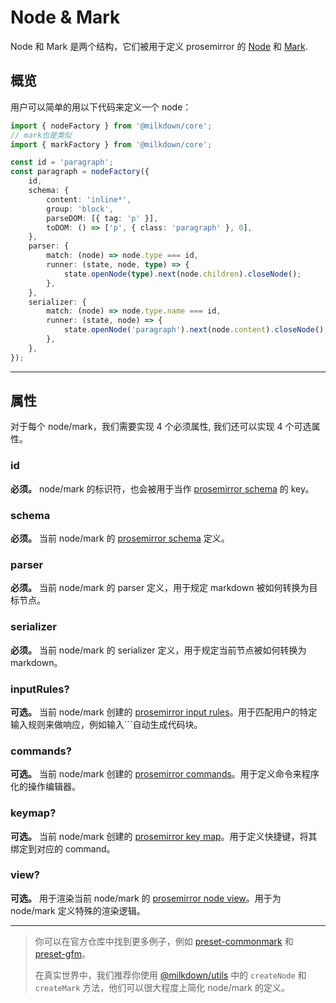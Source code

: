 # Node & Mark

Node 和 Mark 是两个结构，它们被用于定义 prosemirror 的 [Node](https://prosemirror.net/docs/ref/#model.Node) 和 [Mark](https://prosemirror.net/docs/ref/#model.Mark).

## 概览

用户可以简单的用以下代码来定义一个 node：

```typescript
import { nodeFactory } from '@milkdown/core';
// mark也是类似
import { markFactory } from '@milkdown/core';

const id = 'paragraph';
const paragraph = nodeFactory({
    id,
    schema: {
        content: 'inline*',
        group: 'block',
        parseDOM: [{ tag: 'p' }],
        toDOM: () => ['p', { class: 'paragraph' }, 0],
    },
    parser: {
        match: (node) => node.type === id,
        runner: (state, node, type) => {
            state.openNode(type).next(node.children).closeNode();
        },
    },
    serializer: {
        match: (node) => node.type.name === id,
        runner: (state, node) => {
            state.openNode('paragraph').next(node.content).closeNode();
        },
    },
});
```

---

## 属性

对于每个 node/mark，我们需要实现 4 个必须属性, 我们还可以实现 4 个可选属性。

### id

**必须。** node/mark 的标识符，也会被用于当作 [prosemirror schema][schema] 的 key。

### schema

**必须。** 当前 node/mark 的 [prosemirror schema][schema] 定义。

### parser

**必须。** 当前 node/mark 的 parser 定义，用于规定 markdown 被如何转换为目标节点。

### serializer

**必须。** 当前 node/mark 的 serializer 定义，用于规定当前节点被如何转换为 markdown。

### inputRules?

**可选。** 当前 node/mark 创建的 [prosemirror input rules][input-rules]。用于匹配用户的特定输入规则来做响应，例如输入```自动生成代码块。

### commands?

**可选。** 当前 node/mark 创建的 [prosemirror commands][commands]。用于定义命令来程序化的操作编辑器。

### keymap?

**可选。** 当前 node/mark 创建的 [prosemirror key map][key-map]。用于定义快捷键，将其绑定到对应的 command。

### view?

**可选。** 用于渲染当前 node/mark 的 [prosemirror node view][node-view]。用于为 node/mark 定义特殊的渲染逻辑。

---

> 你可以在官方仓库中找到更多例子，例如 [preset-commonmark][preset-commonmark] 和 [preset-gfm][preset-gfm]。
>
> 在真实世界中，我们推荐你使用 [@milkdown/utils][utils] 中的 `createNode` 和 `createMark` 方法，他们可以很大程度上简化 node/mark 的定义。

[schema]: https://prosemirror.net/docs/ref/#model.Schema
[input-rules]: https://prosemirror.net/docs/ref/#inputrules.InputRule
[key-map]: https://prosemirror.net/docs/ref/#keymap
[node-view]: https://prosemirror.net/docs/ref/#view.NodeView
[commands]: https://prosemirror.net/docs/guide/#commands
[preset-commonmark]: https://github.com/Saul-Mirone/milkdown/tree/main/packages/preset-commonmark
[preset-gfm]: https://github.com/Saul-Mirone/milkdown/tree/main/packages/preset-gfm
[utils]: https://github.com/Saul-Mirone/milkdown/tree/main/packages/utils
